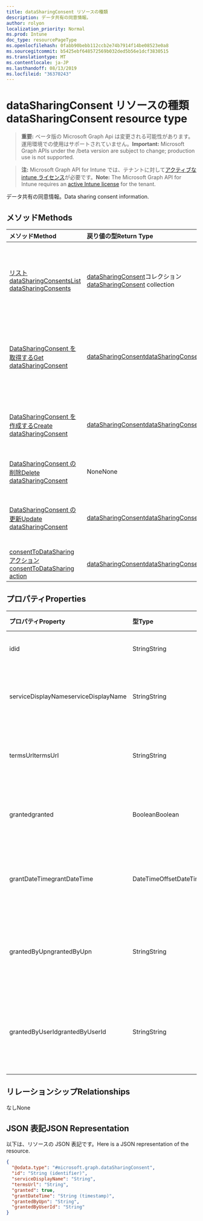 ```yaml
---
title: dataSharingConsent リソースの種類
description: データ共有の同意情報。
author: rolyon
localization_priority: Normal
ms.prod: Intune
doc_type: resourcePageType
ms.openlocfilehash: 0fabb90bebb112ccb2e74b7914f14be08523e0a8
ms.sourcegitcommit: b5425ebf648572569b032ded5b56e1dcf3830515
ms.translationtype: MT
ms.contentlocale: ja-JP
ms.lasthandoff: 08/13/2019
ms.locfileid: "36370243"
---
```

# <a name="datasharingconsent-resource-type"></a><span data-ttu-id="9e033-103">dataSharingConsent リソースの種類</span><span class="sxs-lookup"><span data-stu-id="9e033-103">dataSharingConsent resource type</span></span>

> <span data-ttu-id="9e033-104">**重要:** ベータ版の Microsoft Graph Api は変更される可能性があります。運用環境での使用はサポートされていません。</span><span class="sxs-lookup"><span data-stu-id="9e033-104">**Important:** Microsoft Graph APIs under the /beta version are subject to change; production use is not supported.</span></span>

> <span data-ttu-id="9e033-105">**注:** Microsoft Graph API for Intune では、テナントに対して[アクティブな intune ライセンス](https://go.microsoft.com/fwlink/?linkid=839381)が必要です。</span><span class="sxs-lookup"><span data-stu-id="9e033-105">**Note:** The Microsoft Graph API for Intune requires an [active Intune license](https://go.microsoft.com/fwlink/?linkid=839381) for the tenant.</span></span>

<span data-ttu-id="9e033-106">データ共有の同意情報。</span><span class="sxs-lookup"><span data-stu-id="9e033-106">Data sharing consent information.</span></span>

## <a name="methods"></a><span data-ttu-id="9e033-107">メソッド</span><span class="sxs-lookup"><span data-stu-id="9e033-107">Methods</span></span>
|<span data-ttu-id="9e033-108">メソッド</span><span class="sxs-lookup"><span data-stu-id="9e033-108">Method</span></span>|<span data-ttu-id="9e033-109">戻り値の型</span><span class="sxs-lookup"><span data-stu-id="9e033-109">Return Type</span></span>|<span data-ttu-id="9e033-110">説明</span><span class="sxs-lookup"><span data-stu-id="9e033-110">Description</span></span>|
|:---|:---|:---|
|[<span data-ttu-id="9e033-111">リスト dataSharingConsents</span><span class="sxs-lookup"><span data-stu-id="9e033-111">List dataSharingConsents</span></span>](../api/intune-devices-datasharingconsent-list.md)|<span data-ttu-id="9e033-112">[dataSharingConsent](../resources/intune-devices-datasharingconsent.md)コレクション</span><span class="sxs-lookup"><span data-stu-id="9e033-112">[dataSharingConsent](../resources/intune-devices-datasharingconsent.md) collection</span></span>|<span data-ttu-id="9e033-113">[DataSharingConsent](../resources/intune-devices-datasharingconsent.md)オブジェクトのプロパティとリレーションシップをリストします。</span><span class="sxs-lookup"><span data-stu-id="9e033-113">List properties and relationships of the [dataSharingConsent](../resources/intune-devices-datasharingconsent.md) objects.</span></span>|
|[<span data-ttu-id="9e033-114">DataSharingConsent を取得する</span><span class="sxs-lookup"><span data-stu-id="9e033-114">Get dataSharingConsent</span></span>](../api/intune-devices-datasharingconsent-get.md)|[<span data-ttu-id="9e033-115">dataSharingConsent</span><span class="sxs-lookup"><span data-stu-id="9e033-115">dataSharingConsent</span></span>](../resources/intune-devices-datasharingconsent.md)|<span data-ttu-id="9e033-116">[DataSharingConsent](../resources/intune-devices-datasharingconsent.md)オブジェクトのプロパティとリレーションシップを読み取ります。</span><span class="sxs-lookup"><span data-stu-id="9e033-116">Read properties and relationships of the [dataSharingConsent](../resources/intune-devices-datasharingconsent.md) object.</span></span>|
|[<span data-ttu-id="9e033-117">DataSharingConsent を作成する</span><span class="sxs-lookup"><span data-stu-id="9e033-117">Create dataSharingConsent</span></span>](../api/intune-devices-datasharingconsent-create.md)|[<span data-ttu-id="9e033-118">dataSharingConsent</span><span class="sxs-lookup"><span data-stu-id="9e033-118">dataSharingConsent</span></span>](../resources/intune-devices-datasharingconsent.md)|<span data-ttu-id="9e033-119">新しい[dataSharingConsent](../resources/intune-devices-datasharingconsent.md)オブジェクトを作成します。</span><span class="sxs-lookup"><span data-stu-id="9e033-119">Create a new [dataSharingConsent](../resources/intune-devices-datasharingconsent.md) object.</span></span>|
|[<span data-ttu-id="9e033-120">DataSharingConsent の削除</span><span class="sxs-lookup"><span data-stu-id="9e033-120">Delete dataSharingConsent</span></span>](../api/intune-devices-datasharingconsent-delete.md)|<span data-ttu-id="9e033-121">None</span><span class="sxs-lookup"><span data-stu-id="9e033-121">None</span></span>|<span data-ttu-id="9e033-122">[DataSharingConsent](../resources/intune-devices-datasharingconsent.md)を削除します。</span><span class="sxs-lookup"><span data-stu-id="9e033-122">Deletes a [dataSharingConsent](../resources/intune-devices-datasharingconsent.md).</span></span>|
|[<span data-ttu-id="9e033-123">DataSharingConsent の更新</span><span class="sxs-lookup"><span data-stu-id="9e033-123">Update dataSharingConsent</span></span>](../api/intune-devices-datasharingconsent-update.md)|[<span data-ttu-id="9e033-124">dataSharingConsent</span><span class="sxs-lookup"><span data-stu-id="9e033-124">dataSharingConsent</span></span>](../resources/intune-devices-datasharingconsent.md)|<span data-ttu-id="9e033-125">[DataSharingConsent](../resources/intune-devices-datasharingconsent.md)オブジェクトのプロパティを更新します。</span><span class="sxs-lookup"><span data-stu-id="9e033-125">Update the properties of a [dataSharingConsent](../resources/intune-devices-datasharingconsent.md) object.</span></span>|
|[<span data-ttu-id="9e033-126">consentToDataSharing アクション</span><span class="sxs-lookup"><span data-stu-id="9e033-126">consentToDataSharing action</span></span>](../api/intune-devices-datasharingconsent-consenttodatasharing.md)|[<span data-ttu-id="9e033-127">dataSharingConsent</span><span class="sxs-lookup"><span data-stu-id="9e033-127">dataSharingConsent</span></span>](../resources/intune-devices-datasharingconsent.md)|<span data-ttu-id="9e033-128">まだ文書化されていません</span><span class="sxs-lookup"><span data-stu-id="9e033-128">Not yet documented</span></span>|

## <a name="properties"></a><span data-ttu-id="9e033-129">プロパティ</span><span class="sxs-lookup"><span data-stu-id="9e033-129">Properties</span></span>
|<span data-ttu-id="9e033-130">プロパティ</span><span class="sxs-lookup"><span data-stu-id="9e033-130">Property</span></span>|<span data-ttu-id="9e033-131">型</span><span class="sxs-lookup"><span data-stu-id="9e033-131">Type</span></span>|<span data-ttu-id="9e033-132">説明</span><span class="sxs-lookup"><span data-stu-id="9e033-132">Description</span></span>|
|:---|:---|:---|
|<span data-ttu-id="9e033-133">id</span><span class="sxs-lookup"><span data-stu-id="9e033-133">id</span></span>|<span data-ttu-id="9e033-134">String</span><span class="sxs-lookup"><span data-stu-id="9e033-134">String</span></span>|<span data-ttu-id="9e033-135">データ共有の同意 Id</span><span class="sxs-lookup"><span data-stu-id="9e033-135">The data sharing consent Id</span></span>|
|<span data-ttu-id="9e033-136">serviceDisplayName</span><span class="sxs-lookup"><span data-stu-id="9e033-136">serviceDisplayName</span></span>|<span data-ttu-id="9e033-137">String</span><span class="sxs-lookup"><span data-stu-id="9e033-137">String</span></span>|<span data-ttu-id="9e033-138">サービスワークフローの表示名</span><span class="sxs-lookup"><span data-stu-id="9e033-138">The display name of the service work flow</span></span>|
|<span data-ttu-id="9e033-139">termsUrl</span><span class="sxs-lookup"><span data-stu-id="9e033-139">termsUrl</span></span>|<span data-ttu-id="9e033-140">String</span><span class="sxs-lookup"><span data-stu-id="9e033-140">String</span></span>|<span data-ttu-id="9e033-141">データ共有の同意の TermsUrl</span><span class="sxs-lookup"><span data-stu-id="9e033-141">The TermsUrl for the data sharing consent</span></span>|
|<span data-ttu-id="9e033-142">granted</span><span class="sxs-lookup"><span data-stu-id="9e033-142">granted</span></span>|<span data-ttu-id="9e033-143">Boolean</span><span class="sxs-lookup"><span data-stu-id="9e033-143">Boolean</span></span>|<span data-ttu-id="9e033-144">データ共有の同意の付与された状態</span><span class="sxs-lookup"><span data-stu-id="9e033-144">The granted state for the data sharing consent</span></span>|
|<span data-ttu-id="9e033-145">grantDateTime</span><span class="sxs-lookup"><span data-stu-id="9e033-145">grantDateTime</span></span>|<span data-ttu-id="9e033-146">DateTimeOffset</span><span class="sxs-lookup"><span data-stu-id="9e033-146">DateTimeOffset</span></span>|<span data-ttu-id="9e033-147">このアカウントに対して同意が与えられた時間</span><span class="sxs-lookup"><span data-stu-id="9e033-147">The time consent was granted for this account</span></span>|
|<span data-ttu-id="9e033-148">grantedByUpn</span><span class="sxs-lookup"><span data-stu-id="9e033-148">grantedByUpn</span></span>|<span data-ttu-id="9e033-149">String</span><span class="sxs-lookup"><span data-stu-id="9e033-149">String</span></span>|<span data-ttu-id="9e033-150">このアカウントに同意を付与したユーザーの Upn</span><span class="sxs-lookup"><span data-stu-id="9e033-150">The Upn of the user that granted consent for this account</span></span>|
|<span data-ttu-id="9e033-151">grantedByUserId</span><span class="sxs-lookup"><span data-stu-id="9e033-151">grantedByUserId</span></span>|<span data-ttu-id="9e033-152">String</span><span class="sxs-lookup"><span data-stu-id="9e033-152">String</span></span>|<span data-ttu-id="9e033-153">このアカウントに同意を付与したユーザーの UserId</span><span class="sxs-lookup"><span data-stu-id="9e033-153">The UserId of the user that granted consent for this account</span></span>|

## <a name="relationships"></a><span data-ttu-id="9e033-154">リレーションシップ</span><span class="sxs-lookup"><span data-stu-id="9e033-154">Relationships</span></span>
<span data-ttu-id="9e033-155">なし</span><span class="sxs-lookup"><span data-stu-id="9e033-155">None</span></span>

## <a name="json-representation"></a><span data-ttu-id="9e033-156">JSON 表記</span><span class="sxs-lookup"><span data-stu-id="9e033-156">JSON Representation</span></span>
<span data-ttu-id="9e033-157">以下は、リソースの JSON 表記です。</span><span class="sxs-lookup"><span data-stu-id="9e033-157">Here is a JSON representation of the resource.</span></span>
<!-- {
  "blockType": "resource",
  "keyProperty": "id",
  "@odata.type": "microsoft.graph.dataSharingConsent"
}
-->
``` json
{
  "@odata.type": "#microsoft.graph.dataSharingConsent",
  "id": "String (identifier)",
  "serviceDisplayName": "String",
  "termsUrl": "String",
  "granted": true,
  "grantDateTime": "String (timestamp)",
  "grantedByUpn": "String",
  "grantedByUserId": "String"
}
```



